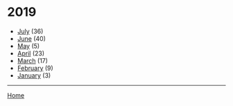 # 2019

  * [July](./2019-07.md) (36)
  * [June](./2019-06.md) (40)
  * [May](./2019-05.md) (5)
  * [April](./2019-04.md) (23)
  * [March](./2019-03.md) (17)
  * [February](./2019-02.md) (9)
  * [January](./2019-01.md) (3)

----

[Home](../)
